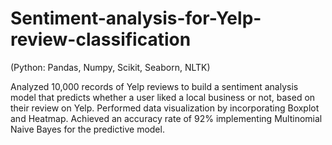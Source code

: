 # Sentiment-analysis-for-Yelp-review-classification
(Python: Pandas, Numpy, Scikit, Seaborn, NLTK)

Analyzed 10,000 records of Yelp reviews to build a sentiment analysis model that predicts whether a user liked a local business or not, based on their review on Yelp.
Performed data visualization by incorporating Boxplot and Heatmap.
Achieved an accuracy rate of 92% implementing Multinomial Naive Bayes for the predictive model.
